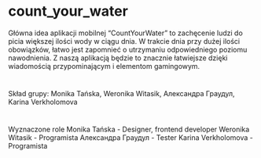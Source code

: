 # count_your_water
Główna idea aplikacji mobilnej “CountYourWater” to zachęcenie ludzi do picia większej ilości wody w ciągu dnia. W trakcie dnia przy dużej ilości obowiązków, łatwo jest zapomnieć o utrzymaniu odpowiedniego poziomu nawodnienia. Z naszą aplikacją będzie to znacznie łatwiejsze dzięki wiadomością przypominającym i elementom gamingowym.
#
Skład grupy:
Monika Tańska,
Weronika Witasik,
Александра Граудул,
Karina Verkholomova
#
Wyznaczone role
Monika Tańska - Designer, frontend developer
Weronika Witasik - Programista
Александра Граудул - Tester
Karina Verkholomova - Programista

